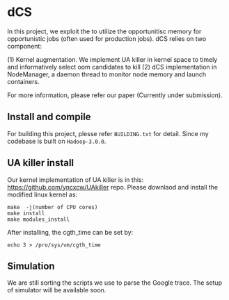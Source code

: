 # dCS

In this project, we exploit the to utilize the opportunitisc memory for opportunistic jobs (often used for production jobs).
dCS relies on two component:

(1) Kernel augmentation. We implement UA killer in kernel space to timely and informatively select oom candidates to kill
(2) dCS implementation in NodeManager, a daemon thread to monitor node memory and launch containers.

For more information, please refer our paper (Currently under submission).

## Install and compile
For building this project, plesse refer `BUILDING.txt` for detail. Since my codebase is built on `Hadoop-3.0.0`. 

## UA killer install
Our kernel implementation of UA killer is in this: https://github.com/yncxcw/UAkiller repo. Please downlaod and install 
the modified linux kernel as:
```
make  -j(number of CPU cores)
make install
make modules_install
```
After installing, the cgth\_time can be set by:
```
echo 3 > /pro/sys/vm/cgth_time
```
## Simulation
We are still sorting the scripts we use to parse the Google trace. The setup of simulator will be available soon.

